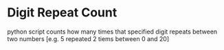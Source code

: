 # Digit Repeat Count
python script counts how many times that specified digit repeats between two numbers [e.g. 5 repeated 2 tiems between 0 and 20]